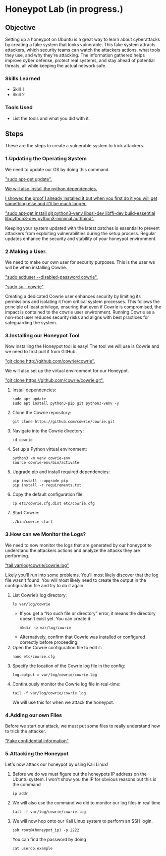 # Honeypot Lab (in progress.)

## Objective

Setting up a honeypot on Ubuntu is a great way to learn about cyberattacks by creating a fake system that looks vulnerable. This fake system attracts attackers, which security teams can watch the attackers actions, what tools they use, and why they're attacking. The information gathered helps improve cyber defense, protect real systems, and stay ahead of potential threats, all while keeping the actual network safe. 

### Skills Learned


- Skill 1
- Skill 2

### Tools Used

- List the tools and what you did with it.

## Steps

These are the steps to create a vulnerable system to trick attackers.

### 1.Updating the Operating System
<p>
    We need to update our OS by doing this command. 
</p>
<div>
<a href="https://postimg.cc/v4Qh8FYx">
    <p>
    "sudo apt-get update".
    </p>
<div>
    <p>
    We will also install the python dependencies.
</p>
      <p>
        I showed the proof I already installed it but when you first do it you will get something else and it'll be much longer.
    </p>
<a href="https://postimg.cc/tZVwdQVC">
    <p>
    "sudo apt-get install git python3-venv libssl-dev libffi-dev build-essential libpython3-dev python3-minimal authbind".
    </p>
</a>
</div>
<p>
        Keeping your system updated with the latest patches is essential to prevent attackers from exploiting vulnerabilities during the setup process. Regular updates enhance the security and stability of your honeypot environment.
    </p>
</div>

### 2.Making a User.
 <p>
    We need to make our own user for security purposes. This is the user we will be when installing Cowrie.
 </p>
<div>
<a href="https://postimg.cc/2qcPvvtR"> 
    <p>
    "sudo adduser --disabled-password cowrie".
    </p>
    <p>
    "sudo su - cowrie"
    </p>
</a>
    <p>
        Creating a dedicated Cowrie user enhances security by limiting its permissions and isolating it from critical system processes. This follows the principle of least privilege, ensuring that even if Cowrie is compromised, the impact is contained to the cowrie user environment. Running Cowrie as a non-root user reduces security risks and aligns with best practices for safeguarding the system.
    </p>
</div>
    
### 3.Installing our Honeypot Tool
<p>
   Now installing the Honeypot tool is easy! The tool we will use is Cowrie and we need to first pull it from GitHub.
</p>
<div>
<a href="https://postimg.cc/ftmWKD0v">
    <p>
    "git clone http://github.com/cowrie/cowrie".
    </p>
</a>
<p>
        We will also set up the virtual environment for our Honeypot.
    </p>
</div>
<div>
<a href="https://postimg.cc/8JMZsrzj">
    <p>
    "git clone https://github.com/cowrie/cowrie.git".
    </p>
</a>
    <ol>
  <li>
    Install dependencies:
    <pre><code>sudo apt update
sudo apt install python3-pip git python3-venv -y</code></pre>
  </li>
  <li>
    Clone the Cowrie repository:
    <pre><code>git clone https://github.com/cowrie/cowrie.git</code></pre>
  </li>
  <li>
    Navigate into the Cowrie directory:
    <pre><code>cd cowrie</code></pre>
  </li>
  <li>
    Set up a Python virtual environment:
    <pre><code>python3 -m venv cowrie-env
source cowrie-env/bin/activate</code></pre>
  </li>
  <li>
    Upgrade pip and install required dependencies:
    <pre><code>pip install --upgrade pip
pip install -r requirements.txt</code></pre>
  </li>
  <li>
    Copy the default configuration file:
    <pre><code>cp etc/cowrie.cfg.dist etc/cowrie.cfg</code></pre>
  </li>
  <li>
    Start Cowrie:
    <pre><code>./bin/cowrie start</code></pre>
  </li>
</ol>
</div>

### 3.How can we Monitor the Logs?
<p>
    We need to now monitor the logs that are generated by our honeypot to understand the attackers actions and analyze the attacks they are performing.
</p>
<div>
<a href="https://postimg.cc/LhMcLjZ9">
    <p>
    "tail var/log/cowrie/cowrie.log"
    </p>
</a>
<p>
       Likely you'll run into some problems. You'll most likely discover that the log file wasn't found. You will most likely need to create the output in the configuration file and try to do it again.
    </p>
<ol>
  <li>
    List Cowrie’s log directory:
    <pre><code>ls var/log/cowrie</code></pre>
    <ul>
      <li>
        If you get a “No such file or directory” error, it means the directory doesn’t exist yet. You can create it:
        <pre><code>mkdir -p var/log/cowrie</code></pre>
      </li>
      <li>
        Alternatively, confirm that Cowrie was installed or configured correctly before proceeding.
      </li>
    </ul>
  </li>
  <li>
    Open the Cowrie configuration file to edit it:
    <pre><code>nano etc/cowrie.cfg</code></pre>
  </li>
  <li>
    Specify the location of the Cowrie log file in the config:
    <pre><code>log.output = var/log/cowrie/cowrie.log</code></pre>
  </li>
  <li>
    Continuously monitor the Cowrie log file in real-time: 
    <pre><code>tail -f var/log/cowrie/cowrie.log</code></pre>
      We will use this for when we attack the honeypot.
  </li>
</ol>
</div>

### 4.Adding our own Files
<p>
    Before we start our attack, we must put some files to really understand how to trick the attacker.
</p>
<div>
<a href="https://postimg.cc/kRDCzb3Y">
    <p>
    "Fake confidential information"
    </p>
</a>

### 5.Attacking the Honeypot
<p>
    Let's now attack our honeypot by using Kali Linux! 
</p>
<ol>
    <li>
        Before we do we must figure out the honeypots IP address on the Ubuntu system. I won't show you the IP for obvious reasons but this is the command
        <pre><code>ip addr</code></pre>
    </li>
    <li>
        We will also use the command we did to monitor our log files in real time
        <pre><code>tail -f var/log/cowrie/cowrie.log</code></pre>
    </li>
    <li>
        We will now hop onto our Kali Linux system to perform an SSH login. 
        <pre><code>ssh root@(honeypot_ip) -p 2222</code></pre>
        You can find the password by doing <pre><code>cat userdb.example</code></pre>
    </li>
    
</ol>

